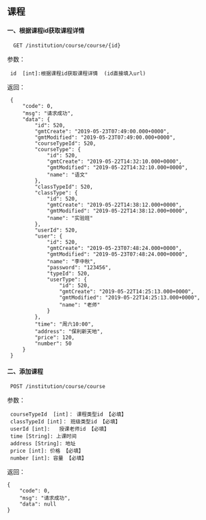 ## 课程

#### 一、根据课程id获取课程详情

      GET /institution/course/course/{id}
      
参数：
  
     id  [int]:根据课程id获取课程详情  (id直接填入url)
     
返回：

     {
         "code": 0,
         "msg": "请求成功",
         "data": {
             "id": 520,
             "gmtCreate": "2019-05-23T07:49:00.000+0000",
             "gmtModified": "2019-05-23T07:49:00.000+0000",
             "courseTypeId": 520,
             "courseType": {
                 "id": 520,
                 "gmtCreate": "2019-05-22T14:32:10.000+0000",
                 "gmtModified": "2019-05-22T14:32:10.000+0000",
                 "name": "语文"
             },
             "classTypeId": 520,
             "classType": {
                 "id": 520,
                 "gmtCreate": "2019-05-22T14:38:12.000+0000",
                 "gmtModified": "2019-05-22T14:38:12.000+0000",
                 "name": "实验班"
             },
             "userId": 520,
             "user": {
                 "id": 520,
                 "gmtCreate": "2019-05-23T07:48:24.000+0000",
                 "gmtModified": "2019-05-23T07:48:24.000+0000",
                 "name": "李中秋",
                 "password": "123456",
                 "typeId": 520,
                 "userType": {
                     "id": 520,
                     "gmtCreate": "2019-05-22T14:25:13.000+0000",
                     "gmtModified": "2019-05-22T14:25:13.000+0000",
                     "name": "老师"
                 }
             },
             "time": "周六10:00",
             "address": "保利新天地",
             "price": 120,
             "number": 50
         }
     }

#### 二、添加课程

     POST /institution/course/course
     
参数：

     courseTypeId  [int]： 课程类型id 【必填】
     classTypeId [int]： 班级类型id 【必填】
     userId [int]:   授课老师id 【必填】
     time [String]: 上课时间
     address [String]: 地址
     price [int]: 价格 【必填】
     number [int]: 容量 【必填】
     
返回：
    
    {
        "code": 0,
        "msg": "请求成功",
        "data": null
    }
    
    
     
 
     
